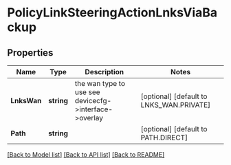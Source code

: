 # PolicyLinkSteeringActionLnksViaBackup

## Properties
Name | Type | Description | Notes
------------ | ------------- | ------------- | -------------
**LnksWan** | **string** | the wan type to use see devicecfg-&gt;interface-&gt;overlay | [optional] [default to LNKS_WAN.PRIVATE]
**Path** | **string** |  | [optional] [default to PATH.DIRECT]

[[Back to Model list]](../README.md#documentation-for-models) [[Back to API list]](../README.md#documentation-for-api-endpoints) [[Back to README]](../README.md)


